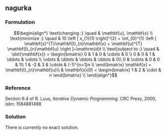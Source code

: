 ## nagurka

### Formulation
```math
\begin{align*}
\text{changing :} \quad & \mathbf{u}, \mathbf{x} \\
\text{minimize :} \quad & 10 \left [ x_{1}(1) \right]^{2} + \int_{0}^{1} \left [ \mathbf{x}^{T}\mathbf{I}_{n}\mathbf{x} + \mathbf{u}^{T} \mathbf{I}_{n}\mathbf{u} \right ]~\mathrm{d}t \\
\text{subject to :} \quad & \dot{\mathbf{x}} = \begin{bmatrix} 0 & 1 & 0 & \cdots & 0 \\
																0 & 0 & 1 & \ddots & \vdots \\
																\vdots & \ddots & \ddots & \ddots & 0\\
																0 & \cdots & 0 & 0 & 1\\
																1 & -2 & 3 & \cdots & (-1)^{n+1}n	\\
												\end{bmatrix} \mathbf{x} + \mathbf{I}_{n}\mathbf{u}\\
& \mathbf{x}(0) = \begin{bmatrix} 1 & 2 & \cdot & n \end{bmatrix} \\
\end{align*}
```

### Reference
Section 6.4 of R. Luus, *Iterative Dynamic Programming*. CRC Press, 2000, isbn: 1584881488


### Solution
There is currently no exact solution.